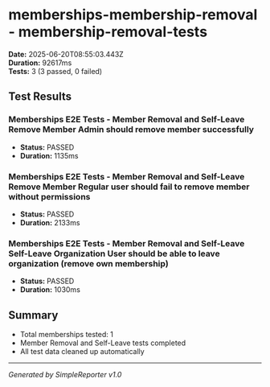 # memberships-membership-removal - membership-removal-tests

**Date:** 2025-06-20T08:55:03.443Z  
**Duration:** 92617ms  
**Tests:** 3 (3 passed, 0 failed)

## Test Results


### Memberships E2E Tests - Member Removal and Self-Leave Remove Member Admin should remove member successfully
- **Status:** PASSED
- **Duration:** 1135ms



### Memberships E2E Tests - Member Removal and Self-Leave Remove Member Regular user should fail to remove member without permissions
- **Status:** PASSED
- **Duration:** 2133ms



### Memberships E2E Tests - Member Removal and Self-Leave Self-Leave Organization User should be able to leave organization (remove own membership)
- **Status:** PASSED
- **Duration:** 1030ms



## Summary

- Total memberships tested: 1
- Member Removal and Self-Leave tests completed
- All test data cleaned up automatically

---
*Generated by SimpleReporter v1.0*
